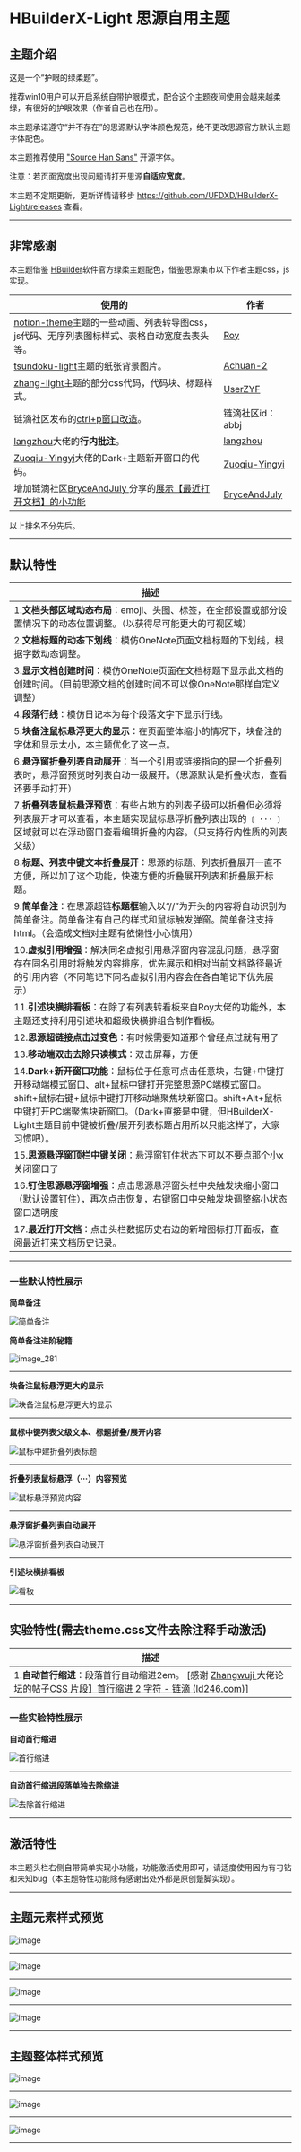 # HBuilderX-Light 思源自用主题

## 主题介绍

这是一个“护眼的绿柔题”。

推荐win10用户可以开启系统自带护眼模式，配合这个主题夜间使用会越来越柔绿，有很好的护眼效果（作者自己也在用）。

本主题承诺遵守“并不存在”的思源默认字体颜色规范，绝不更改思源官方默认主题字体配色。

本主题推荐使用 ["Source Han Sans"](https://github.com/adobe-fonts/source-han-sans) 开源字体。

注意：若页面宽度出现问题请打开思源**自适应宽度**。

本主题不定期更新，更新详情请移步 https://github.com/UFDXD/HBuilderX-Light/releases 查看。

---

## 非常感谢

本主题借鉴 [HBuilder](https://www.dcloud.io/hbuilderx.html)软件官方绿柔主题配色，借鉴思源集市以下作者主题css，js实现。

| 使用的                                                                                                                                           | 作者                                                   |
| -------------------------------------------------------------------------------------------------------------------------------------------------- | -------------------------------------------------------- |
| [notion-theme](https://github.com/royc01/notion-theme)主题的一些动画、列表转导图css，js代码、无序列表图标样式、表格自动宽度去表头等。            | [Roy](https://github.com/royc01)                       |
| [tsundoku-light](https://github.com/Achuan-2/siyuan-themes-tsundoku-light)主题的纸张背景图片。                                                   | [Achuan-2](https://github.com/Achuan-2 "Creator")<br />       |
| [zhang-light](https://github.com/UserZYF/zhang-light)主题的部分css代码，代码块、标题样式。                                                       | [UserZYF](https://github.com/UserZYF)<br />                |
| 链滴社区发布的[ctrl+p窗口改造](https://ld246.com/article/1648269766832)。                                                                        | 链滴社区id：abbj<br />                                     |
| [langzhou](https://github.com/langzhou/siyuan-note)大佬的**行内批注**。                                                                    | [langzhou](https://github.com/langzhou/siyuan-note)<br />  |
| [Zuoqiu-Yingyi](https://github.com/Zuoqiu-Yingyi)大佬的Dark+主题新开窗口的代码。                                                                 | [Zuoqiu-Yingyi ](https://github.com/Zuoqiu-Yingyi)     |
| 增加链滴社区[BryceAndJuly ](https://ld246.com/member/BryceAndJuly)分享的[展示【最近打开文档】的小功能 ](https://ld246.com/article/1662697317986) | [BryceAndJuly ](https://ld246.com/member/BryceAndJuly) |

以上排名不分先后。

---

## 默认特性

| 描述                                                                                                                                                                                                                                                                                                                      |
| --------------------------------------------------------------------------------------------------------------------------------------------------------------------------------------------------------------------------------------------------------------------------------------------------------------------------- |
| 1.**文档头部区域动态布局**：emoji、头图、标签，在全部设置或部分设置情况下的动态位置调整。（以获得尽可能更大的可视区域）                                                                                                                                                                                             |
| 2.**文档标题的动态下划线**：模仿OneNote页面文档标题的下划线，根据字数动态调整。<br />                                                                                                                                                                                                                                   |
| 3.**显示文档创建时间**：模仿OneNote页面在文档标题下显示此文档的创建时间。（目前思源文档的创建时间不可以像OneNote那样自定义调整）                                                                                                                                                                                    |
| 4.**段落行线**：模仿日记本为每个段落文字下显示行线。                                                                                                                                                                                                                                                                |
| 5.**块备注鼠标悬浮更大的显示**：在页面整体缩小的情况下，块备注的字体和显示太小，本主题优化了这一点。                                                                                                                                                                                                                |
| 6.**悬浮窗折叠列表自动展开**：当一个引用或链接指向的是一个折叠列表时，悬浮窗预览时列表自动一级展开。（思源默认是折叠状态，查看还要手动打开）                                                                                                                                                                        |
| 7.**折叠列表鼠标悬浮预览**：有些占地方的列表子级可以折叠但必须将列表展开才可以查看，本主题实现鼠标悬浮折叠列表出现的`〔 ··· 〕`区域就可以在浮动窗口查看编辑折叠的内容。（只支持行内性质的列表父级）                                                                                                            |
| 8.**标题、列表中键文本折叠展开**：思源的标题、列表折叠展开一直不方便，所以加了这个功能，快速方便的折叠展开列表和折叠展开标题。                                                                                                                                                                                      |
| 9.**简单备注**：在思源超链**标题框**输入以“//”为开头的内容将自动识别为简单备注。简单备注有自己的样式和鼠标触发弹窗。简单备注支持html。（会造成文档对主题有依懒性小心慎用）                                                                                                                                  |
| 10.**虚拟引用增强**：解决同名虚拟引用悬浮窗内容混乱问题，悬浮窗存在同名引用时将触发内容排序，优先展示和相对当前文档路径最近的引用内容（不同笔记下同名虚拟引用内容会在各自笔记下优先展示）<br />                                                                                                                         |
| 11.**引述块横排看板**：在除了有列表转看板来自Roy大佬的功能外，本主题还支持利用引述块和超级快横排组合制作看板。                                                                                                                                                                                                      |
| 12.**思源超链接点击过变色**：有时候需要知道那个曾经点过就有用了                                                                                                                                                                                                                                                     |
| 13.**移动端双击去除只读模式**：双击屏幕，方便                                                                                                                                                                                                                                                                       |
| 14.**Dark+新开窗口功能**：鼠标位于任意可点击任意块，右键+中键打开移动端模式窗口、alt+鼠标中键打开完整思源PC端模式窗口。shift+鼠标右键+鼠标中键打开移动端聚焦块新窗口。shift+Alt+鼠标中键打开PC端聚焦块新窗口。（Dark+直接是中键，但HBuilderX-Light主题目前中键被折叠/展开列表标题占用所以只能这样了，大家习惯吧）。 |
| 15.**思源悬浮窗顶栏中键关闭**：悬浮窗钉住状态下可以不要点那个小x关闭窗口了                                                                                                                                                                                                                                          |
| 16.**钉住思源悬浮窗增强**：点击思源悬浮窗头栏中央触发块缩小窗口（默认设置钉住），再次点击恢复，右键窗口中央触发块调整缩小状态窗口透明度                                                                                                                                                                             |
| 17.**最近打开文档**：点击头栏数据历史右边的新增图标打开面板，查阅最近打来文档历史记录。                                                                                                                                                                                                                             |

---

### 一些默认特性展示

**简单备注**

![简单备注](https://user-images.githubusercontent.com/97731736/186078660-b3476f92-6e2d-4863-9b9f-10bccee0fd64.gif)

**简单备注进阶秘籍**

![image_281](https://user-images.githubusercontent.com/97731736/187086500-5e22a5f8-ff46-4a24-96ce-47d6672cfd88.png)

---

**块备注鼠标悬浮更大的显示**

![块备注鼠标悬浮更大的显示](https://user-images.githubusercontent.com/97731736/180851034-e403fdf8-0d31-435d-9554-e20a8f472ad6.gif)

---

**鼠标中键列表父级文本、标题折叠/展开内容**

![鼠标中建折叠列表标题](https://user-images.githubusercontent.com/97731736/186078609-12e6fa08-f194-47c0-8cb6-7c9f6bc9e5fa.gif)

---

**折叠列表鼠标悬浮（···）内容预览**

![鼠标悬浮预览内容](https://user-images.githubusercontent.com/97731736/186078772-c1ccaa56-3b3d-4be2-93e3-9914090b73f9.gif)

---

**悬浮窗折叠列表自动展开**

![悬浮窗折叠列表自动展开](https://user-images.githubusercontent.com/97731736/180851107-20c15db8-f60a-4efb-84ce-df439ad06dbe.gif)

---

**引述块横排看板**

![看板](https://user-images.githubusercontent.com/97731736/180851330-d2f081b7-658f-4ae5-9423-3bd8a6ba1f37.gif)

---

## 实验特性(需去theme.css文件去除注释手动激活)

| 描述                                                                                                                                                                                                           |
| ---------------------------------------------------------------------------------------------------------------------------------------------------------------------------------------------------------------- |
| 1.**自动首行缩进**：段落首行自动缩进2em。 [感谢 [Zhangwuji ](https://ld246.com/member/Zhangwuji)大佬论坛的帖子[CSS 片段】首行缩进 2 字符 - 链滴 (ld246.com)](https://ld246.com/article/1657240917557)]<br /> |

### 一些实验特性展示

**自动首行缩进**

![首行缩进](https://user-images.githubusercontent.com/97731736/180851403-9421a211-bd3f-4e4b-9228-f70067874b0a.gif)

---

**自动首行缩进段落单独去除缩进**

![去除首行缩进](https://user-images.githubusercontent.com/97731736/186078538-cf9ca6e5-c66d-4b6b-af16-c4a0575aef14.gif)

---

## 激活特性

本主题头栏右侧自带简单实现小功能，功能激活使用即可，请适度使用因为有刁钻和未知bug（本主题特性功能除有感谢出处外都是原创蹩脚实现）。

---

## 主题元素样式预览

![image](https://user-images.githubusercontent.com/97731736/180851482-0bf9c6ce-5984-4ad1-9bc6-c5fdcacda131.png)

---

![image](https://user-images.githubusercontent.com/97731736/180851541-5025d1e3-cf8d-47f2-be5f-b14012648638.png)

---

![image](https://user-images.githubusercontent.com/97731736/180851604-73dd8426-ac55-484f-8f43-27c7a95b5d1f.png)

---

![image](https://user-images.githubusercontent.com/97731736/180852274-17364f76-28bf-471d-bfbc-f22e30fcd19e.png)

---

## 主题整体样式预览

![image](https://user-images.githubusercontent.com/97731736/169648221-b14ad3c3-6413-4b9a-8455-d02fca6ccf00.png)

---

![image](https://user-images.githubusercontent.com/97731736/169648233-72b43f7f-3f40-4297-aff4-0f1d4868fe0c.png)

---

![image](https://user-images.githubusercontent.com/97731736/169648243-d6adb09c-ce8f-48ff-bed3-3a9c79b4a2c9.png)

---
